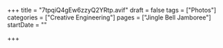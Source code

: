 +++
title = "7tpqiQ4gEw6zzyQ2YRtp.avif"
draft = false
tags = ["Photos"]
categories = ["Creative Engineering"]
pages = ["Jingle Bell Jamboree"]
startDate = ""

+++
